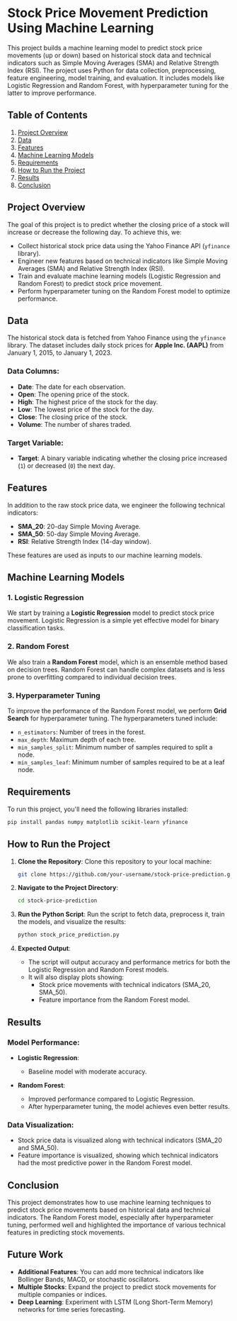 
# Stock Price Movement Prediction Using Machine Learning

This project builds a machine learning model to predict stock price movements (up or down) based on historical stock data and technical indicators such as Simple Moving Averages (SMA) and Relative Strength Index (RSI). The project uses Python for data collection, preprocessing, feature engineering, model training, and evaluation. It includes models like Logistic Regression and Random Forest, with hyperparameter tuning for the latter to improve performance.

## Table of Contents
1. [Project Overview](#project-overview)
2. [Data](#data)
3. [Features](#features)
4. [Machine Learning Models](#machine-learning-models)
5. [Requirements](#requirements)
6. [How to Run the Project](#how-to-run-the-project)
7. [Results](#results)
8. [Conclusion](#conclusion)

## Project Overview
The goal of this project is to predict whether the closing price of a stock will increase or decrease the following day. To achieve this, we:
- Collect historical stock price data using the Yahoo Finance API (`yfinance` library).
- Engineer new features based on technical indicators like Simple Moving Averages (SMA) and Relative Strength Index (RSI).
- Train and evaluate machine learning models (Logistic Regression and Random Forest) to predict stock price movement.
- Perform hyperparameter tuning on the Random Forest model to optimize performance.

## Data
The historical stock data is fetched from Yahoo Finance using the `yfinance` library. The dataset includes daily stock prices for **Apple Inc. (AAPL)** from January 1, 2015, to January 1, 2023.

### Data Columns:
- **Date**: The date for each observation.
- **Open**: The opening price of the stock.
- **High**: The highest price of the stock for the day.
- **Low**: The lowest price of the stock for the day.
- **Close**: The closing price of the stock.
- **Volume**: The number of shares traded.
  
### Target Variable:
- **Target**: A binary variable indicating whether the closing price increased (`1`) or decreased (`0`) the next day.

## Features
In addition to the raw stock price data, we engineer the following technical indicators:
- **SMA_20**: 20-day Simple Moving Average.
- **SMA_50**: 50-day Simple Moving Average.
- **RSI**: Relative Strength Index (14-day window).

These features are used as inputs to our machine learning models.

## Machine Learning Models

### 1. Logistic Regression
We start by training a **Logistic Regression** model to predict stock price movement. Logistic Regression is a simple yet effective model for binary classification tasks.

### 2. Random Forest
We also train a **Random Forest** model, which is an ensemble method based on decision trees. Random Forest can handle complex datasets and is less prone to overfitting compared to individual decision trees.

### 3. Hyperparameter Tuning
To improve the performance of the Random Forest model, we perform **Grid Search** for hyperparameter tuning. The hyperparameters tuned include:
- `n_estimators`: Number of trees in the forest.
- `max_depth`: Maximum depth of each tree.
- `min_samples_split`: Minimum number of samples required to split a node.
- `min_samples_leaf`: Minimum number of samples required to be at a leaf node.

## Requirements
To run this project, you'll need the following libraries installed:

```bash
pip install pandas numpy matplotlib scikit-learn yfinance
```

## How to Run the Project

1. **Clone the Repository**:
   Clone this repository to your local machine:
   ```bash
   git clone https://github.com/your-username/stock-price-prediction.git
   ```

2. **Navigate to the Project Directory**:
   ```bash
   cd stock-price-prediction
   ```

3. **Run the Python Script**:
   Run the script to fetch data, preprocess it, train the models, and visualize the results:
   ```bash
   python stock_price_prediction.py
   ```

4. **Expected Output**:
   - The script will output accuracy and performance metrics for both the Logistic Regression and Random Forest models.
   - It will also display plots showing:
     - Stock price movements with technical indicators (SMA_20, SMA_50).
     - Feature importance from the Random Forest model.

## Results
### Model Performance:
- **Logistic Regression**:
  - Baseline model with moderate accuracy.
  
- **Random Forest**:
  - Improved performance compared to Logistic Regression.
  - After hyperparameter tuning, the model achieves even better results.

### Data Visualization:
- Stock price data is visualized along with technical indicators (SMA_20 and SMA_50).
- Feature importance is visualized, showing which technical indicators had the most predictive power in the Random Forest model.

## Conclusion
This project demonstrates how to use machine learning techniques to predict stock price movements based on historical data and technical indicators. The Random Forest model, especially after hyperparameter tuning, performed well and highlighted the importance of various technical features in predicting stock movements.

## Future Work
- **Additional Features**: You can add more technical indicators like Bollinger Bands, MACD, or stochastic oscillators.
- **Multiple Stocks**: Expand the project to predict stock movements for multiple companies or indices.
- **Deep Learning**: Experiment with LSTM (Long Short-Term Memory) networks for time series forecasting.
